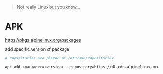 >Not really Linux but you know...
# APK

https://pkgs.alpinelinux.org/packages

add specific version of package
```bash
# repositories are placed at /etc/apk/repositories

apk add <package>=<version> --repository=https://dl.cdn.alpinelinux.org/alpine/<branch>/<repo>
```